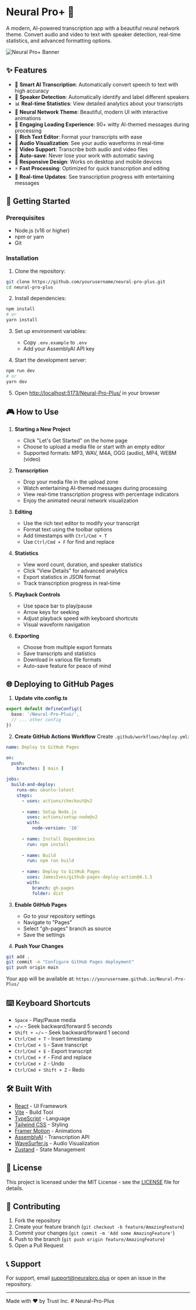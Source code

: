 # Neural Pro+ 🧠

A modern, AI-powered transcription app with a beautiful neural network theme. Convert audio and video to text with speaker detection, real-time statistics, and advanced formatting options.

![Neural Pro+ Banner](public/banner.png)

## ✨ Features

- 🎯 **Smart AI Transcription**: Automatically convert speech to text with high accuracy
- 👥 **Speaker Detection**: Automatically identify and label different speakers
- 📊 **Real-time Statistics**: View detailed analytics about your transcripts
- 🎨 **Neural Network Theme**: Beautiful, modern UI with interactive animations
- 📝 **Engaging Loading Experience**: 90+ witty AI-themed messages during processing
- 📝 **Rich Text Editor**: Format your transcripts with ease
- 🎵 **Audio Visualization**: See your audio waveforms in real-time
- 🎥 **Video Support**: Transcribe both audio and video files
- 💾 **Auto-save**: Never lose your work with automatic saving
- 📱 **Responsive Design**: Works on desktop and mobile devices
- ⚡ **Fast Processing**: Optimized for quick transcription and editing
- 🔄 **Real-time Updates**: See transcription progress with entertaining messages

## 🚀 Getting Started

### Prerequisites

- Node.js (v16 or higher)
- npm or yarn
- Git

### Installation

1. Clone the repository:
```bash
git clone https://github.com/yourusername/neural-pro-plus.git
cd neural-pro-plus
```

2. Install dependencies:
```bash
npm install
# or
yarn install
```

3. Set up environment variables:
   - Copy `.env.example` to `.env`
   - Add your AssemblyAI API key

4. Start the development server:
```bash
npm run dev
# or
yarn dev
```

5. Open [http://localhost:5173/Neural-Pro-Plus/](http://localhost:5173/Neural-Pro-Plus/) in your browser

## 🎮 How to Use

1. **Starting a New Project**
   - Click "Let's Get Started" on the home page
   - Choose to upload a media file or start with an empty editor
   - Supported formats: MP3, WAV, M4A, OGG (audio), MP4, WEBM (video)

2. **Transcription**
   - Drop your media file in the upload zone
   - Watch entertaining AI-themed messages during processing
   - View real-time transcription progress with percentage indicators
   - Enjoy the animated neural network visualization

3. **Editing**
   - Use the rich text editor to modify your transcript
   - Format text using the toolbar options
   - Add timestamps with `Ctrl/Cmd + T`
   - Use `Ctrl/Cmd + F` for find and replace

4. **Statistics**
   - View word count, duration, and speaker statistics
   - Click "View Details" for advanced analytics
   - Export statistics in JSON format
   - Track transcription progress in real-time

5. **Playback Controls**
   - Use space bar to play/pause
   - Arrow keys for seeking
   - Adjust playback speed with keyboard shortcuts
   - Visual waveform navigation

6. **Exporting**
   - Choose from multiple export formats
   - Save transcripts and statistics
   - Download in various file formats
   - Auto-save feature for peace of mind

## 🌐 Deploying to GitHub Pages

1. **Update vite.config.ts**
```ts
export default defineConfig({
  base: '/Neural-Pro-Plus/',
  // ... other config
})
```

2. **Create GitHub Actions Workflow**
Create `.github/workflows/deploy.yml`:
```yaml
name: Deploy to GitHub Pages

on:
  push:
    branches: [ main ]

jobs:
  build-and-deploy:
    runs-on: ubuntu-latest
    steps:
      - uses: actions/checkout@v2
      
      - name: Setup Node.js
        uses: actions/setup-node@v2
        with:
          node-version: '16'
          
      - name: Install Dependencies
        run: npm install
        
      - name: Build
        run: npm run build
        
      - name: Deploy to GitHub Pages
        uses: JamesIves/github-pages-deploy-action@4.1.5
        with:
          branch: gh-pages
          folder: dist
```

3. **Enable GitHub Pages**
   - Go to your repository settings
   - Navigate to "Pages"
   - Select "gh-pages" branch as source
   - Save the settings

4. **Push Your Changes**
```bash
git add .
git commit -m "Configure GitHub Pages deployment"
git push origin main
```

Your app will be available at: `https://yourusername.github.io/Neural-Pro-Plus/`

## ⌨️ Keyboard Shortcuts

- `Space` - Play/Pause media
- `←/→` - Seek backward/forward 5 seconds
- `Shift + ←/→` - Seek backward/forward 1 second
- `Ctrl/Cmd + T` - Insert timestamp
- `Ctrl/Cmd + S` - Save transcript
- `Ctrl/Cmd + E` - Export transcript
- `Ctrl/Cmd + F` - Find and replace
- `Ctrl/Cmd + Z` - Undo
- `Ctrl/Cmd + Shift + Z` - Redo

## 🛠️ Built With

- [React](https://reactjs.org/) - UI Framework
- [Vite](https://vitejs.dev/) - Build Tool
- [TypeScript](https://www.typescriptlang.org/) - Language
- [Tailwind CSS](https://tailwindcss.com/) - Styling
- [Framer Motion](https://www.framer.com/motion/) - Animations
- [AssemblyAI](https://www.assemblyai.com/) - Transcription API
- [WaveSurfer.js](https://wavesurfer-js.org/) - Audio Visualization
- [Zustand](https://zustand-demo.pmnd.rs/) - State Management

## 📄 License

This project is licensed under the MIT License - see the [LICENSE](LICENSE) file for details.

## 🤝 Contributing

1. Fork the repository
2. Create your feature branch (`git checkout -b feature/AmazingFeature`)
3. Commit your changes (`git commit -m 'Add some AmazingFeature'`)
4. Push to the branch (`git push origin feature/AmazingFeature`)
5. Open a Pull Request

## 📞 Support

For support, email support@neuralpro.plus or open an issue in the repository.

---

Made with ❤️ by Trust Inc.
#   N e u r a l - P r o - P l u s 
 
 